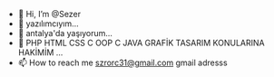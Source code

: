 - 👋 Hi, I’m @Sezer
- 👀 yazılımcıyım...
- 🌱 antalya'da yaşıyorum...
- 💞️ PHP HTML CSS C OOP C JAVA GRAFİK TASARIM KONULARINA HAKİMİM  ...
- 📫 How to reach me szrorc31@gmail.com gmail adresss 

<!---
Sezercixxxxx/Sezercixxxxx is a ✨ special ✨ repository because its `README.md` (this file) appears on your GitHub profile.
You can click the Preview link to take a look at your changes.
--->
